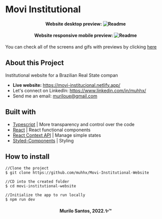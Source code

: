 <h1>Movi Institutional</h1>

<h4 align="center">
  <span>Website desktop preview:</span>
  <img alt="Readme" title="Readme" src="./github/PREVIEW_NAVIGATION.gif" />
</h4>
<h4 align="center">
  <span>Website responsive mobile preview:</span>
  <img alt="Readme" title="Readme" src="./github/PREVIEW_RESPONSIVE_MOBILE.gif" />
</h4>

You can check all of the screens and gifs with previews by clicking [here](https://github.com/muhhx/Movi-Institutional-Website/tree/master/github)

## About this Project
Institutional website for a Brazilian Real State compan
- **Live website:** <https://movi-institucional.netlify.app/>
- Let's connect on LinkedIn: <https://www.linkedin.com/in/muhhx/>
- Send me an email: muriloue@gmail.com

## Built with
- [Typescript](https://www.typescriptlang.org/) | More transparency and control over the code
- [React](https://reactjs.org/docs/getting-started.html) | React functional components
- [React Context API](https://reactjs.org/docs/context.html) | Manage simple states
- [Styled-Components](https://styled-components.com/) | Styling


## How to install

```
//Clone the project
$ git clone https://github.com/muhhx/Movi-Institutional-Website

//CD into the created folder
$ cd movi-institutional-website

//Initialize the app to run locally
$ npm run dev
```

<h4 align="center">Murilo Santos, 2022.✨™</h4>